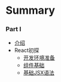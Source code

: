 # Summary

### Part I

* [介绍](README.md)
* React初探  
  * [开发环境准备](part1/ch01-01.md)
  * [组件基础](part1/ch01-02.md)
  * [基础JSX语法](part1/ch01-03.md)

